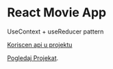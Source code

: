 # React Movie App


 UseContext + useReducer pattern 


 [Koriscen api u projektu](https://www.omdbapi.com/) 



 [Pogledaj Projekat](https://cocky-meninsky-74d311.netlify.app/).

